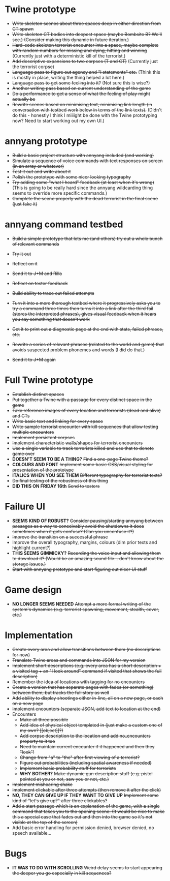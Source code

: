 # Twine prototype

- ~~Write skeleton scenes about three spaces deep in either direction from CT spawn~~
- ~~Write skeleton CT bodies into deepest space (maybe Bombsite B? We'll see.) (Consider making this dynamic in future iteration.)~~
- ~~Hard-code skeleton terrorist encounter into a space, maybe complete with random numbers for missing and dying, hitting and winning~~ (Currently just with a deterministic kill of the terrorist.)
- ~~Add descriptive expansions to two corpses (T and CT)~~ (Currently just the terrorist corpse)
- ~~Language pass to figure out agency and "I statements" etc.~~ (Think this is mostly in place, writing the thing helped a lot here.)
- ~~Language pass to get some feeling into it?~~ (Not sure this is wise?)
- ~~Another writing pass based on current understanding of the game~~
- ~~Do a performance to get a sense of what the feeling of play might actually be~~
- ~~Rewrite scenes based on minimising text, minimising link length (in conversation with testbed work below in terms of the link texts).~~ (Didn't do this - honestly I think I miiiight be done with the Twine prototyping now? Need to start working out my own UI.)

# annyang prototype

- ~~Build a basic project structure with annyang included (and working)~~
- ~~Simulate a sequence of voice commands with text responses on screen (in an array or whatever)~~
- ~~Test it out and write about it~~
- ~~Polish the prototype with some nicer looking typography~~
- ~~Try adding some "what I heard" feedback (at least when it's wrong)~~ (This is going to be really hard since the annyang wildcarding thing seems to override more specific commands.)
- ~~Complete the scene properly with the dead terrorist in the final scene (just fake it)~~

# annyang command testbed

- ~~Build a simple prototype that lets me (and others) try out a whole bunch of relevant commands~~
- ~~Try it out~~
- ~~Reflect on it~~
- ~~Send it to J+M and Rilla~~
- ~~Reflect on tester feedback~~
- ~~Build ability to trace out failed attempts~~

- ~~Turn it into a more thorough testbed where it progressively asks you to try a command three times then turns it into a link after the third fail (stores the interpreted phrases), gives visual feedback when it hears you say something that doesn't work~~
- ~~Get it to print out a diagnostic page at the end with stats, failed phrases, etc.~~
- ~~Rewrite a series of relevant phrases (related to the world and game) that avoids suspected problem phonemes and words~~ (I did do that.)
- ~~Send it to J+M again~~

# Full Twine prototype

- ~~Establish distinct spaces~~
- ~~Put together a Twine with a passage for every distinct space in the game~~
- ~~Take reference images of every location and terrorists (dead and alive) and CTs~~
- ~~Write basic text and linking for every space~~
- ~~Write sample terrorist encounter with kill sequences that allow testing multiple encounters~~
- ~~Implement persistent corpses~~
- ~~Implement characteristic walls/shapes for terrorist encounters~~
- ~~Use a single variable to track terrorists killed and use that to denote game over~~
- __DOESN'T SEEM TO BE A THING?__ ~~Find a one-page Twine theme?~~
- __COLOURS AND FONT__ ~~Implement some basic CSS/visual styling for presentation of the prototype~~
- __ITALICS WHEN YOU SEE THEM__ ~~Different typography for terrorist texts?~~
- ~~Do final testing of the robustness of this thing~~
- __DID THIS ON FRIDAY 16th__ ~~Send to testers~~

# Failure UI

- __SEEMS KIND OF ROBUST?__ ~~Consider pausing/starting annyang between passages as a way to conceivably avoid the shutdowns it does sometimes when it gets confuse? (Can you unconfuse it?)~~
- ~~Improve the transition on a successful phrase~~
- Improve the overall typography, margins, colours (dim prior texts and highlight current?)
- __THIS SEEMS GIMMICKY?__ ~~Recording the voice input and allowing them to download it? (Would be an amazing sound file... don't know about the storage issues.)~~
- ~~Start with annyang prototype and start figuring out nicer UI stuff~~

# Game design

- __NO LONGER SEEMS NEEDED__ ~~Attempt a more formal writing of the system's dynamics (e.g. terrorist spawning, movement, stealth, cover, etc.)~~

# Implementation

- ~~Create every area and allow transitions between them (no descriptions for now)~~
- ~~Translate Twine areas and commands into JSON for my version~~
- ~~Implement short descriptions (e.g. every area has a short description + a visited tag + an "I look around" command if visited that shows the full description)~~
- ~~Remember the idea of locations with tagging for no encounters~~
- ~~Create a version that has separate pages with fades (or something) between them, but tracks the full story as well~~
- ~~Add ability to display shootings either in-line, all on a new page, or each on a new page~~
- ~~Implement encounters (separate JSON, add text to location at the end)~~
- Encounters
  - ~~Make all three possible~~
  - ~~Add idea of physical object templated in (just make a custom one of my own? [[object]]?)~~
  - ~~Add corpse description to the location and add no_encounters property to it too~~
  - ~~Need to maintain current encounter if it happened and then they "look"!~~
  - ~~Change from "a" to "the" after first viewing of a terrorist?~~
  - ~~Figure out probabilities (including spatial awareness if needed)~~
  - ~~Implement basic probability stuff for terrorists~~
  - __WHY BOTHER?__ ~~Make dynamic gun description stuff (e.g. pistol pointed at you or not, saw you or not, etc.)~~
- ~~Implement mishearing shake~~
- ~~Implement clickable after three attempts (then remove it after the click)~~
- __NO, THEY CAN GIVE UP IF THEY WANT TO GIVE UP__ ~~Implement some kind of "let's give up?" after three clickables?~~
- ~~Add a start passage which is an explanation of the game, with a single command that takes you to the opening scene. (It would be nice to make this a special case that fades out and then into the game so it's not visible at the top of the screen)~~
- Add basic error handling for permission denied, browser denied, no speech available...

# Bugs

- __IT WAS TO DO WITH SCROLLING__ ~~Weird delay seems to start appearing the deeper you go especially in kill sequences?~~
